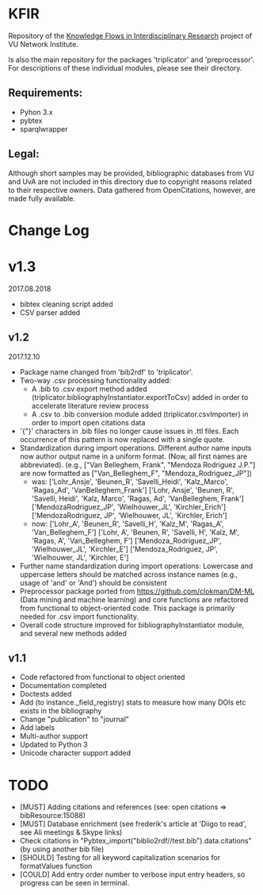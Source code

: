 # KFIR
Repository of the [Knowledge Flows in Interdisciplinary Research](http://www.networkinstitute.org/academy-assistants/academy-projects-17/#) project of VU Network Institute.

Is also the main repository for the packages 'triplicator' and 'preprocessor'. For descriptions of these individual modules, please see their directory. 
 

## Requirements: 
- Pyhon 3.x
- pybtex
- sparqlwrapper

## Legal:
Although short samples may be provided, bibliographic databases from VU and UvA are not included in this directory due to copyright reasons related to their respective owners. Data gathered from OpenCitations, however, are made fully available.

# Change Log
# v1.3
2017.08.2018

- bibtex cleaning script added
- CSV parser added

## v1.2
2017.12.10
- Package name changed from 'bib2rdf' to 'triplicator'.
- Two-way .csv processing functionality added:
    - A .bib to .csv export method added (triplicator.bibliographyInstantiator.exportToCsv) added in order to accelerate 
    literature review process
    - A .csv to .bib conversion module added (triplicator.csvImporter) in order to import open citations data
- '{"}' characters in .bib files no longer cause issues in .ttl files. Each occurrence of this pattern is now replaced with a single quote.
- Standardization during import operations. Different author name inputs now author output name in a uniform format. (Now, all first names are abbreviated).
  (e.g., ["Van Belleghem, Frank", "Mendoza Rodriguez J.P."] are now formatted as
         ["Van_Belleghem_F", "Mendoza_Rodriguez_JP"])
  - was:
      ['Lohr_Ansje', 'Beunen_R', 'Savelli_Heidi', 'Kalz_Marco', 'Ragas_Ad', 'VanBelleghem_Frank']
      ['Lohr, Ansje', 'Beunen, R', 'Savelli, Heidi', 'Kalz, Marco', 'Ragas, Ad', 'VanBelleghem, Frank']
      ['MendozaRodriguez_JP', 'Wielhouwer_JL', 'Kirchler_Erich']
      ['MendozaRodriguez, JP', 'Wielhouwer, JL', 'Kirchler, Erich']
  - now:
      ['Lohr_A', 'Beunen_R', 'Savelli_H', 'Kalz_M', 'Ragas_A', 'Van_Belleghem_F']
      ['Lohr, A', 'Beunen, R', 'Savelli, H', 'Kalz, M', 'Ragas, A', 'Van_Belleghem, F']
      ['Mendoza_Rodriguez_JP', 'Wielhouwer_JL', 'Kirchler_E']
      ['Mendoza_Rodriguez, JP', 'Wielhouwer, JL', 'Kirchler, E']
- Further name standardization during import operations: Lowercase and uppercase letters should be matched across instance names (e.g., usage of 'and' or 'And') should be consistent
- Preprocessor package ported from https://github.com/clokman/DM-ML (Data mining and machine learning) and core functions are refactored from functional to object-oriented code. This package is primarily needed for .csv import functionality.
- Overall code structure improved for bibliographyInstantiator module, and several new methods added

## v1.1
- Code refactored from functional to object oriented
- Documentation completed
- Doctests added
- Add (to instance._field_registry) stats to measure how many DOIs etc exists in the bibliography
- Change "publication"  to "journal"
- Add labels
- Multi-author support
- Updated to Python 3
- Unicode character support added

# TODO
- [MUST] Adding citations and references (see: open citations => bibResource:15088)
- [MUST] Database enrichment (see frederik's article at 'Diigo to read', see Ali meetings & Skype links)
- Check citations in "Pybtex_import("biblio2rdf//test.bib").data.citations" (by using another bib file)
- [SHOULD] Testing for all keyword capitalization scenarios for formatValues function
- [COULD] Add entry order number to verbose input entry headers, so progress can be seen in terminal.
